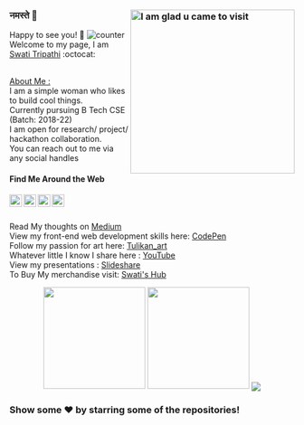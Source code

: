 ### नमस्ते :pray: <img align="right" alt="I am glad u came to visit" src="https://media.giphy.com/media/7TwJVjoEwud4vAok0w/source.gif" width="290">
Happy to see you! 🤩        <img src="https://komarev.com/ghpvc/?username=swati-gwc" alt="counter" /></br>
Welcome to my page, I am [Swati Tripathi](https://swati-gwc.github.io/) :octocat:</br></br>


<u>About Me :</u></br>
I am a simple woman who likes to build cool things.</br>
Currently pursuing B Tech CSE (Batch: 2018-22)<br/>
I am open for research/ project/ hackathon collaboration.<br/>You can reach out to me via any social handles</br>

#### Find Me Around the Web </br>
<a href="https://twitter.com/SwatiTr06172888">
  <img align="left" alt="Pavan's Twitter" width="22px" src="https://cdn.jsdelivr.net/npm/simple-icons@v3/icons/twitter.svg" />
</a>
<a href="https://www.linkedin.com/in/swati-tripathi-765615187/">
  <img align="left" alt="Swati's Linkdein" width="22px" src="https://cdn.jsdelivr.net/npm/simple-icons@v3/icons/linkedin.svg" />
</a>
<a href="https://www.instagram.com/tulikan_art/?hl=en">
  <img align="left" alt="Swati's Instagram" width="22px" src="https://cdn.jsdelivr.net/npm/simple-icons@v3/icons/instagram.svg" />
</a>
<a href="https://www.hackerrank.com/swati_gwc/">
  <img align="left" alt="Swati's Hackerrank" width="22px" src="https://cdn.jsdelivr.net/npm/simple-icons@v3/icons/hackerrank.svg" />
</a></br></br>



Read My thoughts on [Medium](https://swatispeaks.medium.com/)<br>
View my front-end web development skills here: [CodePen](https://codepen.io/swati_gwc)<br>
Follow my passion for art here: [Tulikan_art](https://www.instagram.com/tulikan_art/?hl=en)<br>
Whatever little I know I share here : [YouTube](https://www.youtube.com/channel/UCATB0CTOfwOmLkXhskTLGQA?view_as=subscriber)<br>
View my presentations : [Slideshare](https://www.slideshare.net/SwatiTripathi44/presentations)<br>
To Buy My merchandise visit: [Swati's Hub](https://teespring.com/stores/swati-hub)

<p align="center">
  <img height= "180px" src="https://github-readme-stats.vercel.app/api?username=swati-gwc&&show_icons=true&title_color=ff0066&icon_color=bb2acf&text_color=00ffff&bg_color=00001a&theme=gruvbox" />
  <img height= "180px" src="https://github-readme-stats.vercel.app/api/top-langs/?username=swati-gwc&title_color=ff0066&icon_color=bb2acf&text_color=00ffff&bg_color=00001a&layout=compact&hide=css&theme=gruvbox&langs_count=10" />
  <img align="center" src="https://github-readme-streak-stats.herokuapp.com?user=swati-gwc&theme=neon-dark"/>
  
### Show some ❤️ by starring some of the repositories!
</p>



<!-- [![willianrod's wakatime stats](https://github-readme-stats.vercel.app/api/wakatime?username=swati_gwc)](https://github.com/anuraghazra/github-readme-stats)
 -->


<!--
**swati-gwc/swati-gwc** is a ✨ _special_ ✨ repository because its `README.md` (this file) appears on your GitHub profile.

Here are some ideas to get you started:

- 🔭 I’m currently working on ...
- 🌱 I’m currently learning ...
- 👯 I’m looking to collaborate on ...
- 🤔 I’m looking for help with ...
- 💬 Ask me about ...
- 📫 How to reach me: ...
- 😄 Pronouns: ...
- ⚡ Fun fact: ...
-->
